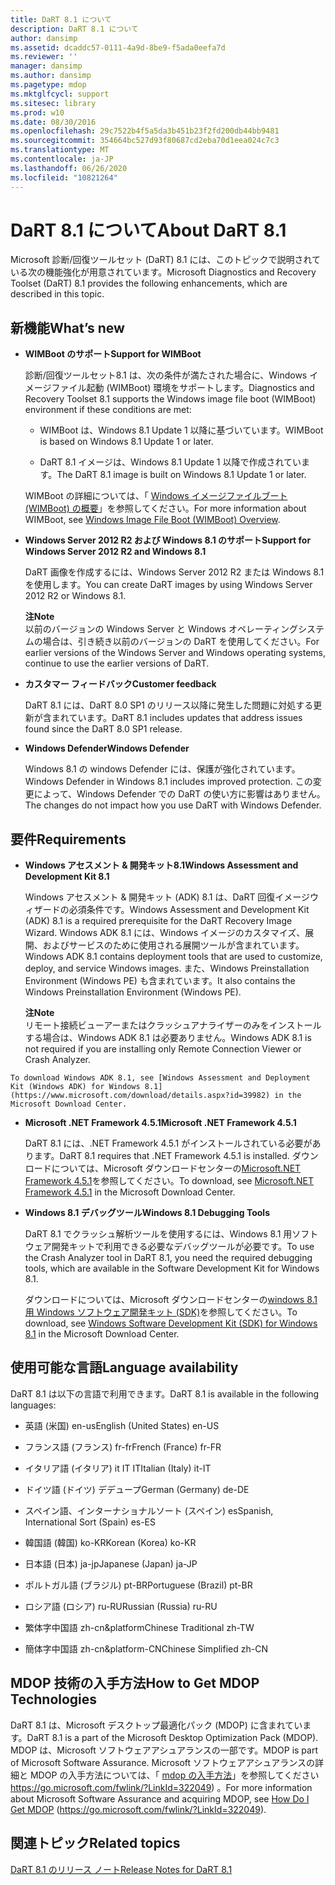 ```yaml
---
title: DaRT 8.1 について
description: DaRT 8.1 について
author: dansimp
ms.assetid: dcaddc57-0111-4a9d-8be9-f5ada0eefa7d
ms.reviewer: ''
manager: dansimp
ms.author: dansimp
ms.pagetype: mdop
ms.mktglfcycl: support
ms.sitesec: library
ms.prod: w10
ms.date: 08/30/2016
ms.openlocfilehash: 29c7522b4f5a5da3b451b23f2fd200db44bb9481
ms.sourcegitcommit: 354664bc527d93f80687cd2eba70d1eea024c7c3
ms.translationtype: MT
ms.contentlocale: ja-JP
ms.lasthandoff: 06/26/2020
ms.locfileid: "10821264"
---
```

# <span data-ttu-id="e57f2-103">DaRT 8.1 について</span><span class="sxs-lookup"><span data-stu-id="e57f2-103">About DaRT 8.1</span></span>


<span data-ttu-id="e57f2-104">Microsoft 診断/回復ツールセット (DaRT) 8.1 には、このトピックで説明されている次の機能強化が用意されています。</span><span class="sxs-lookup"><span data-stu-id="e57f2-104">Microsoft Diagnostics and Recovery Toolset (DaRT) 8.1 provides the following enhancements, which are described in this topic.</span></span>

## <a href="" id="what-s-new"></a><span data-ttu-id="e57f2-105">新機能</span><span class="sxs-lookup"><span data-stu-id="e57f2-105">What’s new</span></span>


-   **<span data-ttu-id="e57f2-106">WIMBoot のサポート</span><span class="sxs-lookup"><span data-stu-id="e57f2-106">Support for WIMBoot</span></span>**

    <span data-ttu-id="e57f2-107">診断/回復ツールセット8.1 は、次の条件が満たされた場合に、Windows イメージファイル起動 (WIMBoot) 環境をサポートします。</span><span class="sxs-lookup"><span data-stu-id="e57f2-107">Diagnostics and Recovery Toolset 8.1 supports the Windows image file boot (WIMBoot) environment if these conditions are met:</span></span>

    -   <span data-ttu-id="e57f2-108">WIMBoot は、Windows 8.1 Update 1 以降に基づいています。</span><span class="sxs-lookup"><span data-stu-id="e57f2-108">WIMBoot is based on Windows 8.1 Update 1 or later.</span></span>

    -   <span data-ttu-id="e57f2-109">DaRT 8.1 イメージは、Windows 8.1 Update 1 以降で作成されています。</span><span class="sxs-lookup"><span data-stu-id="e57f2-109">The DaRT 8.1 image is built on Windows 8.1 Update 1 or later.</span></span>

    <span data-ttu-id="e57f2-110">WIMBoot の詳細については、「 [Windows イメージファイルブート (WIMBoot) の概要](https://go.microsoft.com/fwlink/?LinkId=517536)」を参照してください。</span><span class="sxs-lookup"><span data-stu-id="e57f2-110">For more information about WIMBoot, see [Windows Image File Boot (WIMBoot) Overview](https://go.microsoft.com/fwlink/?LinkId=517536).</span></span>

-   **<span data-ttu-id="e57f2-111">Windows Server 2012 R2 および Windows 8.1 のサポート</span><span class="sxs-lookup"><span data-stu-id="e57f2-111">Support for Windows Server 2012 R2 and Windows 8.1</span></span>**

    <span data-ttu-id="e57f2-112">DaRT 画像を作成するには、Windows Server 2012 R2 または Windows 8.1 を使用します。</span><span class="sxs-lookup"><span data-stu-id="e57f2-112">You can create DaRT images by using Windows Server 2012 R2 or Windows 8.1.</span></span>

    **<span data-ttu-id="e57f2-113">注</span><span class="sxs-lookup"><span data-stu-id="e57f2-113">Note</span></span>**  
    <span data-ttu-id="e57f2-114">以前のバージョンの Windows Server と Windows オペレーティングシステムの場合は、引き続き以前のバージョンの DaRT を使用してください。</span><span class="sxs-lookup"><span data-stu-id="e57f2-114">For earlier versions of the Windows Server and Windows operating systems, continue to use the earlier versions of DaRT.</span></span>



-   **<span data-ttu-id="e57f2-115">カスタマー フィードバック</span><span class="sxs-lookup"><span data-stu-id="e57f2-115">Customer feedback</span></span>**

    <span data-ttu-id="e57f2-116">DaRT 8.1 には、DaRT 8.0 SP1 のリリース以降に発生した問題に対処する更新が含まれています。</span><span class="sxs-lookup"><span data-stu-id="e57f2-116">DaRT 8.1 includes updates that address issues found since the DaRT 8.0 SP1 release.</span></span>

-   **<span data-ttu-id="e57f2-117">Windows Defender</span><span class="sxs-lookup"><span data-stu-id="e57f2-117">Windows Defender</span></span>**

    <span data-ttu-id="e57f2-118">Windows 8.1 の windows Defender には、保護が強化されています。</span><span class="sxs-lookup"><span data-stu-id="e57f2-118">Windows Defender in Windows 8.1 includes improved protection.</span></span> <span data-ttu-id="e57f2-119">この変更によって、Windows Defender での DaRT の使い方に影響はありません。</span><span class="sxs-lookup"><span data-stu-id="e57f2-119">The changes do not impact how you use DaRT with Windows Defender.</span></span>

## <span data-ttu-id="e57f2-120">要件</span><span class="sxs-lookup"><span data-stu-id="e57f2-120">Requirements</span></span>


-   **<span data-ttu-id="e57f2-121">Windows アセスメント & 開発キット8.1</span><span class="sxs-lookup"><span data-stu-id="e57f2-121">Windows Assessment and Development Kit 8.1</span></span>**

    <span data-ttu-id="e57f2-122">Windows アセスメント & 開発キット (ADK) 8.1 は、DaRT 回復イメージウィザードの必須条件です。</span><span class="sxs-lookup"><span data-stu-id="e57f2-122">Windows Assessment and Development Kit (ADK) 8.1 is a required prerequisite for the DaRT Recovery Image Wizard.</span></span> <span data-ttu-id="e57f2-123">Windows ADK 8.1 には、Windows イメージのカスタマイズ、展開、およびサービスのために使用される展開ツールが含まれています。</span><span class="sxs-lookup"><span data-stu-id="e57f2-123">Windows ADK 8.1 contains deployment tools that are used to customize, deploy, and service Windows images.</span></span> <span data-ttu-id="e57f2-124">また、Windows Preinstallation Environment (Windows PE) も含まれています。</span><span class="sxs-lookup"><span data-stu-id="e57f2-124">It also contains the Windows Preinstallation Environment (Windows PE).</span></span>

    **<span data-ttu-id="e57f2-125">注</span><span class="sxs-lookup"><span data-stu-id="e57f2-125">Note</span></span>**  
    <span data-ttu-id="e57f2-126">リモート接続ビューアーまたはクラッシュアナライザーのみをインストールする場合は、Windows ADK 8.1 は必要ありません。</span><span class="sxs-lookup"><span data-stu-id="e57f2-126">Windows ADK 8.1 is not required if you are installing only Remote Connection Viewer or Crash Analyzer.</span></span>



~~~
To download Windows ADK 8.1, see [Windows Assessment and Deployment Kit (Windows ADK) for Windows 8.1](https://www.microsoft.com/download/details.aspx?id=39982) in the Microsoft Download Center.
~~~

-   **<span data-ttu-id="e57f2-127">Microsoft .NET Framework 4.5.1</span><span class="sxs-lookup"><span data-stu-id="e57f2-127">Microsoft .NET Framework 4.5.1</span></span>**

    <span data-ttu-id="e57f2-128">DaRT 8.1 には、.NET Framework 4.5.1 がインストールされている必要があります。</span><span class="sxs-lookup"><span data-stu-id="e57f2-128">DaRT 8.1 requires that .NET Framework 4.5.1 is installed.</span></span> <span data-ttu-id="e57f2-129">ダウンロードについては、Microsoft ダウンロードセンターの[Microsoft.NET Framework 4.5.1](https://go.microsoft.com/fwlink/?LinkId=329038)を参照してください。</span><span class="sxs-lookup"><span data-stu-id="e57f2-129">To download, see [Microsoft.NET Framework 4.5.1](https://go.microsoft.com/fwlink/?LinkId=329038) in the Microsoft Download Center.</span></span>

-   **<span data-ttu-id="e57f2-130">Windows 8.1 デバッグツール</span><span class="sxs-lookup"><span data-stu-id="e57f2-130">Windows 8.1 Debugging Tools</span></span>**

    <span data-ttu-id="e57f2-131">DaRT 8.1 でクラッシュ解析ツールを使用するには、Windows 8.1 用ソフトウェア開発キットで利用できる必要なデバッグツールが必要です。</span><span class="sxs-lookup"><span data-stu-id="e57f2-131">To use the Crash Analyzer tool in DaRT 8.1, you need the required debugging tools, which are available in the Software Development Kit for Windows 8.1.</span></span>

    <span data-ttu-id="e57f2-132">ダウンロードについては、Microsoft ダウンロードセンターの[windows 8.1 用 Windows ソフトウェア開発キット (SDK)](https://msdn.microsoft.com/library/windows/desktop/bg162891.aspx)を参照してください。</span><span class="sxs-lookup"><span data-stu-id="e57f2-132">To download, see [Windows Software Development Kit (SDK) for Windows 8.1](https://msdn.microsoft.com/library/windows/desktop/bg162891.aspx) in the Microsoft Download Center.</span></span>

## <span data-ttu-id="e57f2-133">使用可能な言語</span><span class="sxs-lookup"><span data-stu-id="e57f2-133">Language availability</span></span>


<span data-ttu-id="e57f2-134">DaRT 8.1 は以下の言語で利用できます。</span><span class="sxs-lookup"><span data-stu-id="e57f2-134">DaRT 8.1 is available in the following languages:</span></span>

-   <span data-ttu-id="e57f2-135">英語 (米国) en-us</span><span class="sxs-lookup"><span data-stu-id="e57f2-135">English (United States) en-US</span></span>

-   <span data-ttu-id="e57f2-136">フランス語 (フランス) fr-fr</span><span class="sxs-lookup"><span data-stu-id="e57f2-136">French (France) fr-FR</span></span>

-   <span data-ttu-id="e57f2-137">イタリア語 (イタリア) it IT IT</span><span class="sxs-lookup"><span data-stu-id="e57f2-137">Italian (Italy) it-IT</span></span>

-   <span data-ttu-id="e57f2-138">ドイツ語 (ドイツ) デデュープ</span><span class="sxs-lookup"><span data-stu-id="e57f2-138">German (Germany) de-DE</span></span>

-   <span data-ttu-id="e57f2-139">スペイン語、インターナショナルソート (スペイン) es</span><span class="sxs-lookup"><span data-stu-id="e57f2-139">Spanish, International Sort (Spain) es-ES</span></span>

-   <span data-ttu-id="e57f2-140">韓国語 (韓国) ko-KR</span><span class="sxs-lookup"><span data-stu-id="e57f2-140">Korean (Korea) ko-KR</span></span>

-   <span data-ttu-id="e57f2-141">日本語 (日本) ja-jp</span><span class="sxs-lookup"><span data-stu-id="e57f2-141">Japanese (Japan) ja-JP</span></span>

-   <span data-ttu-id="e57f2-142">ポルトガル語 (ブラジル) pt-BR</span><span class="sxs-lookup"><span data-stu-id="e57f2-142">Portuguese (Brazil) pt-BR</span></span>

-   <span data-ttu-id="e57f2-143">ロシア語 (ロシア) ru-RU</span><span class="sxs-lookup"><span data-stu-id="e57f2-143">Russian (Russia) ru-RU</span></span>

-   <span data-ttu-id="e57f2-144">繁体字中国語 zh-cn&platform</span><span class="sxs-lookup"><span data-stu-id="e57f2-144">Chinese Traditional zh-TW</span></span>

-   <span data-ttu-id="e57f2-145">簡体字中国語 zh-cn&platform-CN</span><span class="sxs-lookup"><span data-stu-id="e57f2-145">Chinese Simplified zh-CN</span></span>

## <span data-ttu-id="e57f2-146">MDOP 技術の入手方法</span><span class="sxs-lookup"><span data-stu-id="e57f2-146">How to Get MDOP Technologies</span></span>


<span data-ttu-id="e57f2-147">DaRT 8.1 は、Microsoft デスクトップ最適化パック (MDOP) に含まれています。</span><span class="sxs-lookup"><span data-stu-id="e57f2-147">DaRT 8.1 is a part of the Microsoft Desktop Optimization Pack (MDOP).</span></span> <span data-ttu-id="e57f2-148">MDOP は、Microsoft ソフトウェアアシュアランスの一部です。</span><span class="sxs-lookup"><span data-stu-id="e57f2-148">MDOP is part of Microsoft Software Assurance.</span></span> <span data-ttu-id="e57f2-149">Microsoft ソフトウェアアシュアランスの詳細と MDOP の入手方法については、「 [mdop の入手方法](https://go.microsoft.com/fwlink/?LinkId=322049)」を参照してください https://go.microsoft.com/fwlink/?LinkId=322049) 。</span><span class="sxs-lookup"><span data-stu-id="e57f2-149">For more information about Microsoft Software Assurance and acquiring MDOP, see [How Do I Get MDOP](https://go.microsoft.com/fwlink/?LinkId=322049) (https://go.microsoft.com/fwlink/?LinkId=322049).</span></span>

## <span data-ttu-id="e57f2-150">関連トピック</span><span class="sxs-lookup"><span data-stu-id="e57f2-150">Related topics</span></span>


[<span data-ttu-id="e57f2-151">DaRT 8.1 のリリース ノート</span><span class="sxs-lookup"><span data-stu-id="e57f2-151">Release Notes for DaRT 8.1</span></span>](release-notes-for-dart-81.md)









